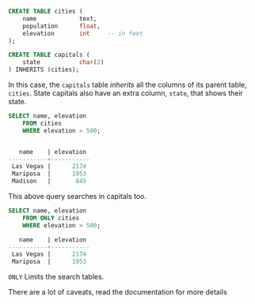 ```SQL
CREATE TABLE cities (
    name            text,
    population      float,
    elevation       int     -- in feet
);

CREATE TABLE capitals (
    state           char(2)
) INHERITS (cities);
```

In this case, the `capitals` table _inherits_ all the columns of its parent table, `cities`. State capitals also have an extra column, `state`, that shows their state.

``` SQL
SELECT name, elevation
    FROM cities
    WHERE elevation > 500;


   name    | elevation
-----------+-----------
 Las Vegas |      2174
 Mariposa  |      1953
 Madison   |       845
```
This above query searches in capitals too.

```SQL
SELECT name, elevation
    FROM ONLY cities
    WHERE elevation > 500;

   name    | elevation
-----------+-----------
 Las Vegas |      2174
 Mariposa  |      1953
```
`ONLY` Limits the search tables.


There are a lot of caveats, read the documentation for more details